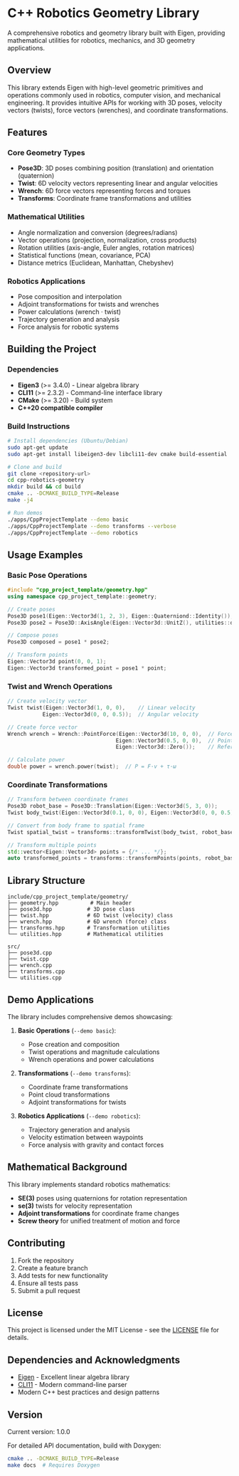 # C++ Robotics Geometry Library

A comprehensive robotics and geometry library built with Eigen, providing mathematical utilities for robotics, mechanics, and 3D geometry applications.

## Overview

This library extends Eigen with high-level geometric primitives and operations commonly used in robotics, computer vision, and mechanical engineering. It provides intuitive APIs for working with 3D poses, velocity vectors (twists), force vectors (wrenches), and coordinate transformations.

## Features

### Core Geometry Types

- **Pose3D**: 3D poses combining position (translation) and orientation (quaternion)
- **Twist**: 6D velocity vectors representing linear and angular velocities
- **Wrench**: 6D force vectors representing forces and torques
- **Transforms**: Coordinate frame transformations and utilities

### Mathematical Utilities

- Angle normalization and conversion (degrees/radians)
- Vector operations (projection, normalization, cross products)
- Rotation utilities (axis-angle, Euler angles, rotation matrices)
- Statistical functions (mean, covariance, PCA)
- Distance metrics (Euclidean, Manhattan, Chebyshev)

### Robotics Applications

- Pose composition and interpolation
- Adjoint transformations for twists and wrenches
- Power calculations (wrench · twist)
- Trajectory generation and analysis
- Force analysis for robotic systems

## Building the Project

### Dependencies

- **Eigen3** (>= 3.4.0) - Linear algebra library
- **CLI11** (>= 2.3.2) - Command-line interface library
- **CMake** (>= 3.20) - Build system
- **C++20 compatible compiler**

### Build Instructions

```bash
# Install dependencies (Ubuntu/Debian)
sudo apt-get update
sudo apt-get install libeigen3-dev libcli11-dev cmake build-essential

# Clone and build
git clone <repository-url>
cd cpp-robotics-geometry
mkdir build && cd build
cmake .. -DCMAKE_BUILD_TYPE=Release
make -j4

# Run demos
./apps/CppProjectTemplate --demo basic
./apps/CppProjectTemplate --demo transforms --verbose
./apps/CppProjectTemplate --demo robotics
```

## Usage Examples

### Basic Pose Operations

```cpp
#include "cpp_project_template/geometry.hpp"
using namespace cpp_project_template::geometry;

// Create poses
Pose3D pose1(Eigen::Vector3d(1, 2, 3), Eigen::Quaterniond::Identity());
Pose3D pose2 = Pose3D::AxisAngle(Eigen::Vector3d::UnitZ(), utilities::degreesToRadians(45));

// Compose poses
Pose3D composed = pose1 * pose2;

// Transform points
Eigen::Vector3d point(0, 0, 1);
Eigen::Vector3d transformed_point = pose1 * point;
```

### Twist and Wrench Operations

```cpp
// Create velocity vector
Twist twist(Eigen::Vector3d(1, 0, 0),    // Linear velocity
           Eigen::Vector3d(0, 0, 0.5));  // Angular velocity

// Create force vector
Wrench wrench = Wrench::PointForce(Eigen::Vector3d(10, 0, 0),  // Force
                                  Eigen::Vector3d(0.5, 0, 0),  // Point of application
                                  Eigen::Vector3d::Zero());    // Reference point

// Calculate power
double power = wrench.power(twist);  // P = F·v + τ·ω
```

### Coordinate Transformations

```cpp
// Transform between coordinate frames
Pose3D robot_base = Pose3D::Translation(Eigen::Vector3d(5, 3, 0));
Twist body_twist(Eigen::Vector3d(0.1, 0, 0), Eigen::Vector3d(0, 0, 0.5));

// Convert from body frame to spatial frame
Twist spatial_twist = transforms::transformTwist(body_twist, robot_base);

// Transform multiple points
std::vector<Eigen::Vector3d> points = {/* ... */};
auto transformed_points = transforms::transformPoints(points, robot_base);
```

## Library Structure

```
include/cpp_project_template/geometry/
├── geometry.hpp          # Main header
├── pose3d.hpp           # 3D pose class
├── twist.hpp            # 6D twist (velocity) class
├── wrench.hpp           # 6D wrench (force) class
├── transforms.hpp       # Transformation utilities
└── utilities.hpp        # Mathematical utilities

src/
├── pose3d.cpp
├── twist.cpp
├── wrench.cpp
├── transforms.cpp
└── utilities.cpp
```

## Demo Applications

The library includes comprehensive demos showcasing:

1. **Basic Operations** (`--demo basic`):
   - Pose creation and composition
   - Twist operations and magnitude calculations
   - Wrench operations and power calculations

2. **Transformations** (`--demo transforms`):
   - Coordinate frame transformations
   - Point cloud transformations
   - Adjoint transformations for twists

3. **Robotics Applications** (`--demo robotics`):
   - Trajectory generation and analysis
   - Velocity estimation between waypoints
   - Force analysis with gravity and contact forces

## Mathematical Background

This library implements standard robotics mathematics:

- **SE(3)** poses using quaternions for rotation representation
- **se(3)** twists for velocity representation
- **Adjoint transformations** for coordinate frame changes
- **Screw theory** for unified treatment of motion and force

## Contributing

1. Fork the repository
2. Create a feature branch
3. Add tests for new functionality
4. Ensure all tests pass
5. Submit a pull request

## License

This project is licensed under the MIT License - see the [LICENSE](LICENSE) file for details.

## Dependencies and Acknowledgments

- [Eigen](https://eigen.tuxfamily.org/) - Excellent linear algebra library
- [CLI11](https://github.com/CLIUtils/CLI11) - Modern command-line parser
- Modern C++ best practices and design patterns

## Version

Current version: 1.0.0

For detailed API documentation, build with Doxygen:
```bash
cmake .. -DCMAKE_BUILD_TYPE=Release
make docs  # Requires Doxygen
```